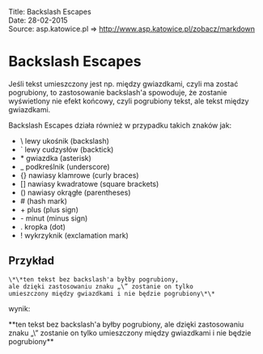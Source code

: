 Title: 		Backslash Escapes  
Date: 		28-02-2015  
Source:     asp.katowice.pl => http://www.asp.katowice.pl/zobacz/markdown  

# Backslash Escapes

Jeśli tekst umieszczony jest np. między gwiazdkami, czyli ma zostać pogrubiony, 
to zastosowanie backslash'a spowoduje, że zostanie wyświetlony nie efekt końcowy, 
czyli pogrubiony tekst, ale tekst między gwiazdkami. 

Backslash Escapes działa również w przypadku takich znaków jak:

- \\ lewy ukośnik (backslash)
- \` lewy cudzysłów (backtick)
- \* gwiazdka (asterisk)
- \_ podkreślnik (underscore)
- \{\} nawiasy klamrowe (curly braces)
- \[\] nawiasy kwadratowe (square brackets)
- \(\) nawiasy okrągłe (parentheses)
- \# (hash mark)
- \+ plus (plus sign)
- \- minut (minus sign)
- \. kropka (dot)
- \! wykrzyknik (exclamation mark)

## Przykład
```
\*\*ten tekst bez backslash'a byłby pogrubiony, 
ale dzięki zastosowaniu znaku „\” zostanie on tylko
umieszczony między gwiazdkami i nie będzie pogrubiony\*\*
```
wynik:

\*\*ten tekst bez backslash'a byłby pogrubiony, 
ale dzięki zastosowaniu znaku „\” zostanie on tylko
umieszczony między gwiazdkami i nie będzie pogrubiony\*\*

